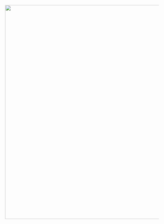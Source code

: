 <img align="center" src="https://static.sciencelearn.org.nz/images/images/000/002/273/embed/Cell-featuring-mitochondria20161028-31199-144bq9m.jpg" width="700"/>
